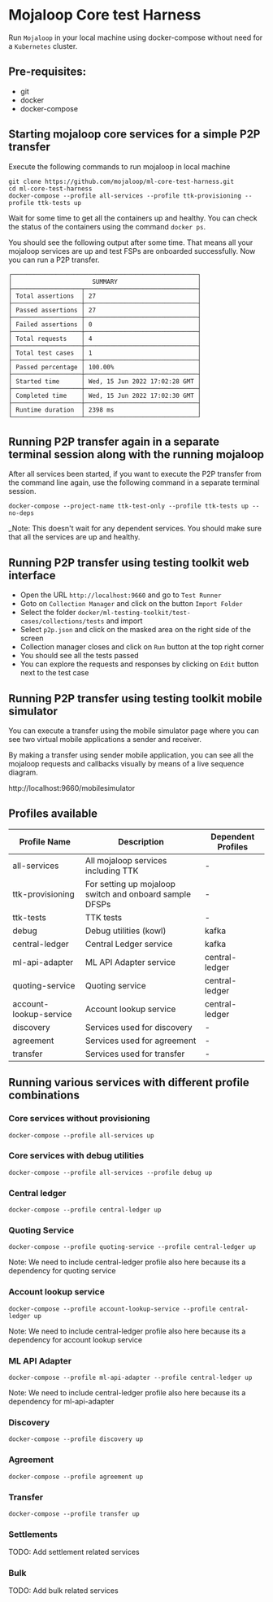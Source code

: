 # Mojaloop Core test Harness

Run `Mojaloop` in your local machine using docker-compose without need for a `Kubernetes` cluster.

## Pre-requisites:
- git
- docker
- docker-compose

## Starting mojaloop core services for a simple P2P transfer

Execute the following commands to run mojaloop in local machine

```
git clone https://github.com/mojaloop/ml-core-test-harness.git
cd ml-core-test-harness
docker-compose --profile all-services --profile ttk-provisioning --profile ttk-tests up
```

Wait for some time to get all the containers up and healthy.
You can check the status of the containers using the command `docker ps`.

You should see the following output after some time. That means all your mojaloop services are up and test FSPs are onboarded successfully. Now you can run a P2P transfer.

```
┌───────────────────────────────────────────────────┐
│                      SUMMARY                      │
├───────────────────┬───────────────────────────────┤
│ Total assertions  │ 27                            │
├───────────────────┼───────────────────────────────┤
│ Passed assertions │ 27                            │
├───────────────────┼───────────────────────────────┤
│ Failed assertions │ 0                             │
├───────────────────┼───────────────────────────────┤
│ Total requests    │ 4                             │
├───────────────────┼───────────────────────────────┤
│ Total test cases  │ 1                             │
├───────────────────┼───────────────────────────────┤
│ Passed percentage │ 100.00%                       │
├───────────────────┼───────────────────────────────┤
│ Started time      │ Wed, 15 Jun 2022 17:02:28 GMT │
├───────────────────┼───────────────────────────────┤
│ Completed time    │ Wed, 15 Jun 2022 17:02:30 GMT │
├───────────────────┼───────────────────────────────┤
│ Runtime duration  │ 2398 ms                       │
└───────────────────┴───────────────────────────────┘
```

## Running P2P transfer again in a separate terminal session along with the running mojaloop

After all services been started, if you want to execute the P2P transfer from the command line again, use the following command in a separate terminal session.

```
docker-compose --project-name ttk-test-only --profile ttk-tests up --no-deps
```

_Note: This doesn't wait for any dependent services. You should make sure that all the services are up and healthy.

## Running P2P transfer using testing toolkit web interface

- Open the URL `http://localhost:9660` and go to `Test Runner`
- Goto on `Collection Manager` and click on the button `Import Folder`
- Select the folder `docker/ml-testing-toolkit/test-cases/collections/tests` and import
- Select `p2p.json` and click on the masked area on the right side of the screen
- Collection manager closes and click on `Run` button at the top right corner
- You should see all the tests passed
- You can explore the requests and responses by clicking on `Edit` button next to the test case

## Running P2P transfer using testing toolkit mobile simulator

You can execute a transfer using the mobile simulator page where you can see two virtual mobile applications a sender and receiver.

By making a transfer using sender mobile application, you can see all the mojaloop requests and callbacks visually by means of a live sequence diagram.

http://localhost:9660/mobilesimulator

## Profiles available

| Profile Name | Description | Dependent Profiles |
| -------------------- | ----------- | ----------- |
| all-services | All mojaloop services including TTK | - |
| ttk-provisioning | For setting up mojaloop switch and onboard sample DFSPs | - |
| ttk-tests | TTK tests | - |
| debug | Debug utilities (kowl) | kafka |
| central-ledger | Central Ledger service | kafka |
| ml-api-adapter | ML API Adapter service | central-ledger |
| quoting-service | Quoting service | central-ledger |
| account-lookup-service | Account lookup service | central-ledger |
| discovery | Services used for discovery | - |
| agreement | Services used for agreement | - |
| transfer | Services used for transfer | - |


## Running various services with different profile combinations

### Core services without provisioning
```
docker-compose --profile all-services up
```

### Core services with debug utilities
```
docker-compose --profile all-services --profile debug up
```

### Central ledger
```
docker-compose --profile central-ledger up
```

### Quoting Service
```
docker-compose --profile quoting-service --profile central-ledger up
```
Note: We need to include central-ledger profile also here because its a dependency for quoting service

### Account lookup service
```
docker-compose --profile account-lookup-service --profile central-ledger up
```
Note: We need to include central-ledger profile also here because its a dependency for account lookup service

### ML API Adapter
```
docker-compose --profile ml-api-adapter --profile central-ledger up
```
Note: We need to include central-ledger profile also here because its a dependency for ml-api-adapter

### Discovery
```
docker-compose --profile discovery up
```

### Agreement
```
docker-compose --profile agreement up
```

### Transfer
```
docker-compose --profile transfer up
```

### Settlements
TODO: Add settlement related services

### Bulk
TODO: Add bulk related services
